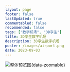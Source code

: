 ```yaml
---
layout: page
footer: false
lastUpdated: true
commentabled: false
recommended: false
tags: ["数字机场", "3D孪生"]
title: 3D孪生数字机场
description: 3D孪生数字机场
poster: /images/airport.png
date: 2023-09-03
---
```


![整体预览图](/images/digital_airport.png){data-zoomable}

<!-- <script lang="ts" setup>
import Airport from "@/components/Airport.vue"
</script>

<ClientOnly>
  <Airport />
</ClientOnly> -->
